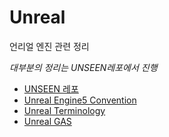 # Unreal

언리얼 엔진 관련 정리

*대부분의 정리는 UNSEEN레포에서 진행*

- [UNSEEN 레포](https://github.com/futurelabunseen/B-JeonganLee)
- [Unreal Engine5 Convention](./UnrealEngine5Convention.md)
- [Unreal Terminology](./UnrealTerminology.md)
- [Unreal GAS](./UnrealGAS/README.md)